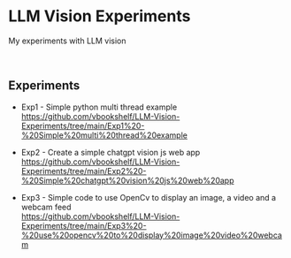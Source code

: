 # LLM Vision Experiments
My experiments with LLM vision

<br>

## Experiments

- Exp1 - Simple python multi thread example<br>
https://github.com/vbookshelf/LLM-Vision-Experiments/tree/main/Exp1%20-%20Simple%20multi%20thread%20example

- Exp2 - Create a simple chatgpt vision js web app<br>
https://github.com/vbookshelf/LLM-Vision-Experiments/tree/main/Exp2%20-%20Simple%20chatgpt%20vision%20js%20web%20app

- Exp3 - Simple code to use OpenCv to display an image, a video and a webcam feed<br>
https://github.com/vbookshelf/LLM-Vision-Experiments/tree/main/Exp3%20-%20use%20opencv%20to%20display%20image%20video%20webcam
